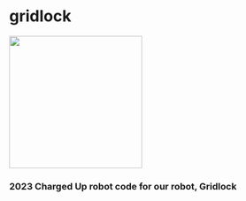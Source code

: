 # gridlock

<img src="https://windowsvistaiscool.github.io/i-github.io/gridlock%20ico.png" width=240 height=240 />

### 2023 Charged Up robot code for our robot, Gridlock

